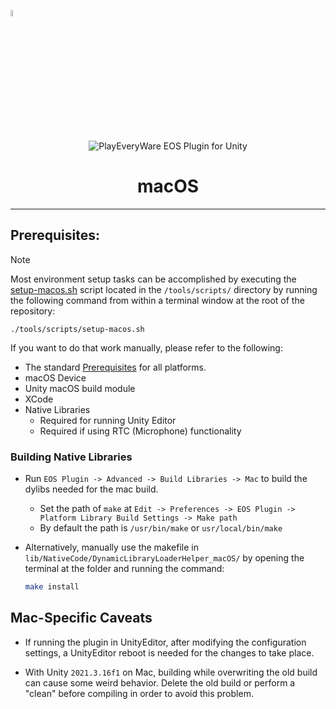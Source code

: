 <a href="/README.md"><img src="/Documentation~/images/PlayEveryWareLogo.gif" alt="README.md" width="5%"/></a>

<div align="center"> <img src="/Documentation~/images/EOSPluginLogo.png" alt="PlayEveryWare EOS Plugin for Unity" /> </div>

# <div align="center">macOS</div>
---

## Prerequisites:

> [!NOTE]
> Most environment setup tasks can be accomplished by executing the [setup-macos.sh](/tools/scripts/setup-macos.sh) script located in the `/tools/scripts/` directory by running the following command from within a terminal window at the root of the repository:
> ```
> ./tools/scripts/setup-macos.sh
> ```

If you want to do that work manually, please refer to the following:

* The standard <a href="/README.md#prerequisites">Prerequisites</a> for all platforms.
* macOS Device
* Unity macOS build module
* XCode
* Native Libraries  
  * Required for running Unity Editor
  * Required if using RTC (Microphone) functionality

### Building Native Libraries

* Run `EOS Plugin -> Advanced -> Build Libraries -> Mac` to build the dylibs needed for the mac build.
    * Set the path of `make` at `Edit -> Preferences -> EOS Plugin -> Platform Library Build Settings -> Make path`  
    * By default the path is `/usr/bin/make` or `usr/local/bin/make`
* Alternatively, manually use the makefile in `lib/NativeCode/DynamicLibraryLoaderHelper_macOS/` by opening the terminal at the folder and running the command: 

    ```bash
    make install
    ```

## Mac-Specific Caveats

* If running the plugin in UnityEditor, after modifying the configuration settings, a UnityEditor reboot is needed for the changes to take place.  

* With Unity `2021.3.16f1` on Mac, building while overwriting the old build can cause some weird behavior. Delete the old build or perform a "clean" before compiling in order to avoid this problem.
